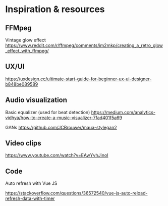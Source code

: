 # Inspiration & resources

## FFMpeg

Vintage glow effect
https://www.reddit.com/r/ffmpeg/comments/im2mkp/creating_a_retro_glow_effect_with_ffmpeg/

## UX/UI

https://uxdesign.cc/ultimate-start-guide-for-beginner-ux-ui-designer-b848be089589


## Audio visualization

Basic equalizer (used for beat detection)
https://medium.com/analytics-vidhya/how-to-create-a-music-visualizer-7fad401f5a69

GANs
https://github.com/JCBrouwer/maua-stylegan2

## Video clips

https://www.youtube.com/watch?v=EAwYvhJinoI

## Code

Auto refresh with Vue JS

https://stackoverflow.com/questions/36572540/vue-js-auto-reload-refresh-data-with-timer
